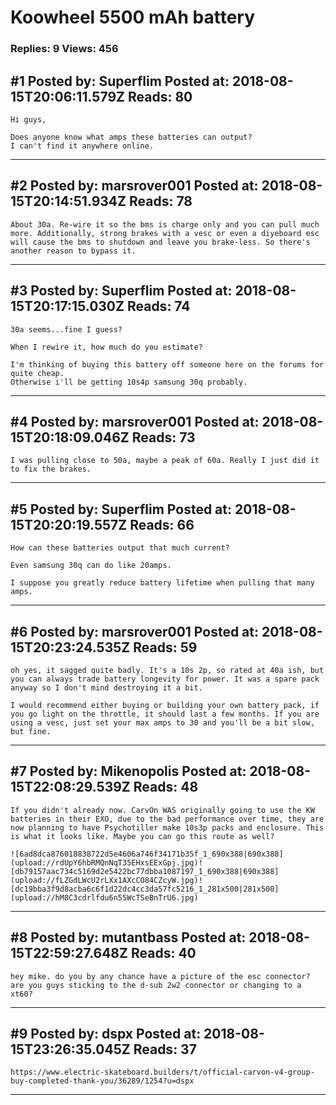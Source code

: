 # Koowheel 5500 mAh battery

### Replies: 9 Views: 456

## \#1 Posted by: Superflim Posted at: 2018-08-15T20:06:11.579Z Reads: 80

```
Hi guys,

Does anyone know what amps these batteries can output?
I can't find it anywhere online.
```

---
## \#2 Posted by: marsrover001 Posted at: 2018-08-15T20:14:51.934Z Reads: 78

```
About 30a. Re-wire it so the bms is charge only and you can pull much more. Additionally, strong brakes with a vesc or even a diyeboard esc will cause the bms to shutdown and leave you brake-less. So there's another reason to bypass it.
```

---
## \#3 Posted by: Superflim Posted at: 2018-08-15T20:17:15.030Z Reads: 74

```
30a seems...fine I guess?

When I rewire it, how much do you estimate?

I'm thinking of buying this battery off someone here on the forums for quite cheap.
Otherwise i'll be getting 10s4p samsung 30q probably.
```

---
## \#4 Posted by: marsrover001 Posted at: 2018-08-15T20:18:09.046Z Reads: 73

```
I was pulling close to 50a, maybe a peak of 60a. Really I just did it to fix the brakes.
```

---
## \#5 Posted by: Superflim Posted at: 2018-08-15T20:20:19.557Z Reads: 66

```
How can these batteries output that much current?

Even samsung 30q can do like 20amps. 

I suppose you greatly reduce battery lifetime when pulling that many amps.
```

---
## \#6 Posted by: marsrover001 Posted at: 2018-08-15T20:23:24.535Z Reads: 59

```
oh yes, it sagged quite badly. It's a 10s 2p, so rated at 40a ish, but you can always trade battery longevity for power. It was a spare pack anyway so I don't mind destroying it a bit.

I would recommend either buying or building your own battery pack, if you go light on the throttle, it should last a few months. If you are using a vesc, just set your max amps to 30 and you'll be a bit slow, but fine.
```

---
## \#7 Posted by: Mikenopolis Posted at: 2018-08-15T22:08:29.539Z Reads: 48

```
If you didn't already now. CarvOn WAS originally going to use the KW batteries in their EXO, due to the bad performance over time, they are now planning to have Psychotiller make 10s3p packs and enclosure. This is what it looks like. Maybe you can go this route as well?

![6ad8dca876018838722d5e4606a746f34171b35f_1_690x388|690x388](upload://rdUpY6hbRMQnNqT35EHxsEExGpj.jpg)![db79157aac734c5169d2e5422bc77dbba1087197_1_690x388|690x388](upload://fLZGdLWcU2rLXx1AXcCO84CZcyW.jpg)![dc19bba3f9d8acba6c6f1d22dc4cc3da57fc5216_1_281x500|281x500](upload://hM8C3cdrlfdu6n55WcTSeBnTrU6.jpg)
```

---
## \#8 Posted by: mutantbass Posted at: 2018-08-15T22:59:27.648Z Reads: 40

```
hey mike. do you by any chance have a picture of the esc connector? are you guys sticking to the d-sub 2w2 connector or changing to a xt60?
```

---
## \#9 Posted by: dspx Posted at: 2018-08-15T23:26:35.045Z Reads: 37

```
https://www.electric-skateboard.builders/t/official-carvon-v4-group-buy-completed-thank-you/36289/1254?u=dspx
```

---
